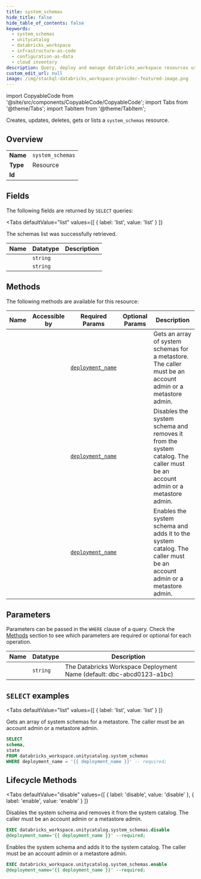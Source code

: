 ```yaml
--- 
title: system_schemas
hide_title: false
hide_table_of_contents: false
keywords:
  - system_schemas
  - unitycatalog
  - databricks_workspace
  - infrastructure-as-code
  - configuration-as-data
  - cloud inventory
description: Query, deploy and manage databricks_workspace resources using SQL
custom_edit_url: null
image: /img/stackql-databricks_workspace-provider-featured-image.png
---
```


import CopyableCode from '@site/src/components/CopyableCode/CopyableCode';
import Tabs from '@theme/Tabs';
import TabItem from '@theme/TabItem';

Creates, updates, deletes, gets or lists a <code>system_schemas</code> resource.

## Overview
<table><tbody>
<tr><td><b>Name</b></td><td><code>system_schemas</code></td></tr>
<tr><td><b>Type</b></td><td>Resource</td></tr>
<tr><td><b>Id</b></td><td><CopyableCode code="databricks_workspace.unitycatalog.system_schemas" /></td></tr>
</tbody></table>

## Fields

The following fields are returned by `SELECT` queries:

<Tabs
    defaultValue="list"
    values={[
        { label: 'list', value: 'list' }
    ]}
>
<TabItem value="list">

The schemas list was successfully retrieved.

<table>
<thead>
    <tr>
    <th>Name</th>
    <th>Datatype</th>
    <th>Description</th>
    </tr>
</thead>
<tbody>
<tr>
    <td><CopyableCode code="schema" /></td>
    <td><code>string</code></td>
    <td></td>
</tr>
<tr>
    <td><CopyableCode code="state" /></td>
    <td><code>string</code></td>
    <td></td>
</tr>
</tbody>
</table>
</TabItem>
</Tabs>

## Methods

The following methods are available for this resource:

<table>
<thead>
    <tr>
    <th>Name</th>
    <th>Accessible by</th>
    <th>Required Params</th>
    <th>Optional Params</th>
    <th>Description</th>
    </tr>
</thead>
<tbody>
<tr>
    <td><a href="#list"><CopyableCode code="list" /></a></td>
    <td><CopyableCode code="select" /></td>
    <td><a href="#parameter-deployment_name"><code>deployment_name</code></a></td>
    <td></td>
    <td>Gets an array of system schemas for a metastore. The caller must be an account admin or a metastore admin.</td>
</tr>
<tr>
    <td><a href="#disable"><CopyableCode code="disable" /></a></td>
    <td><CopyableCode code="exec" /></td>
    <td><a href="#parameter-deployment_name"><code>deployment_name</code></a></td>
    <td></td>
    <td>Disables the system schema and removes it from the system catalog. The caller must be an account admin or a metastore admin.</td>
</tr>
<tr>
    <td><a href="#enable"><CopyableCode code="enable" /></a></td>
    <td><CopyableCode code="exec" /></td>
    <td><a href="#parameter-deployment_name"><code>deployment_name</code></a></td>
    <td></td>
    <td>Enables the system schema and adds it to the system catalog. The caller must be an account admin or a metastore admin.</td>
</tr>
</tbody>
</table>

## Parameters

Parameters can be passed in the `WHERE` clause of a query. Check the [Methods](#methods) section to see which parameters are required or optional for each operation.

<table>
<thead>
    <tr>
    <th>Name</th>
    <th>Datatype</th>
    <th>Description</th>
    </tr>
</thead>
<tbody>
<tr id="parameter-deployment_name">
    <td><CopyableCode code="deployment_name" /></td>
    <td><code>string</code></td>
    <td>The Databricks Workspace Deployment Name (default: dbc-abcd0123-a1bc)</td>
</tr>
</tbody>
</table>

## `SELECT` examples

<Tabs
    defaultValue="list"
    values={[
        { label: 'list', value: 'list' }
    ]}
>
<TabItem value="list">

Gets an array of system schemas for a metastore. The caller must be an account admin or a metastore admin.

```sql
SELECT
schema,
state
FROM databricks_workspace.unitycatalog.system_schemas
WHERE deployment_name = '{{ deployment_name }}' -- required;
```
</TabItem>
</Tabs>


## Lifecycle Methods

<Tabs
    defaultValue="disable"
    values={[
        { label: 'disable', value: 'disable' },
        { label: 'enable', value: 'enable' }
    ]}
>
<TabItem value="disable">

Disables the system schema and removes it from the system catalog. The caller must be an account admin or a metastore admin.

```sql
EXEC databricks_workspace.unitycatalog.system_schemas.disable 
@deployment_name='{{ deployment_name }}' --required;
```
</TabItem>
<TabItem value="enable">

Enables the system schema and adds it to the system catalog. The caller must be an account admin or a metastore admin.

```sql
EXEC databricks_workspace.unitycatalog.system_schemas.enable 
@deployment_name='{{ deployment_name }}' --required;
```
</TabItem>
</Tabs>
